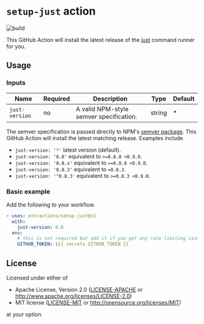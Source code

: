# `setup-just` action

![build](https://img.shields.io/github/workflow/status/extractions/setup-just/build)

This GitHub Action will install the latest release of the
[just](https://github.com/casey/just) command runner for you.

## Usage

### Inputs

| Name           | Required | Description                             | Type   | Default |
| -------------- | -------- | --------------------------------------- | ------ | ------- |
| `just-version` | no       | A valid NPM-style semver specification. | string | *       |

The semver specification is passed directly to NPM's [semver
package](https://www.npmjs.com/package/semver). This GitHub Action will install
the latest matching release. Examples include

- `just-version: '*'` latest version (default).
- `just-version: '0.8'` equivalent to `>=0.8.0 <0.9.0`.
- `just-version: '0.8.x'` equivalent to `>=0.8.0 <0.9.0`.
- `just-version: '0.8.3'` equivalent to `=0.8.3`.
- `just-version: '^0.8.3'` equivalent to `>=0.8.3 <0.9.0`.

### Basic example

Add the following to your workflow.

```yaml
- uses: extractions/setup-just@v1
  with:
    just-version: 0.8
  env:
    # this is not required but add it if you get any rate limiting issues
    GITHUB_TOKEN: ${{ secrets.GITHUB_TOKEN }}
```

## License

Licensed under either of

- Apache License, Version 2.0 ([LICENSE-APACHE](LICENSE-APACHE) or
   http://www.apache.org/licenses/LICENSE-2.0)
- MIT license ([LICENSE-MIT](LICENSE-MIT) or http://opensource.org/licenses/MIT)

at your option.
